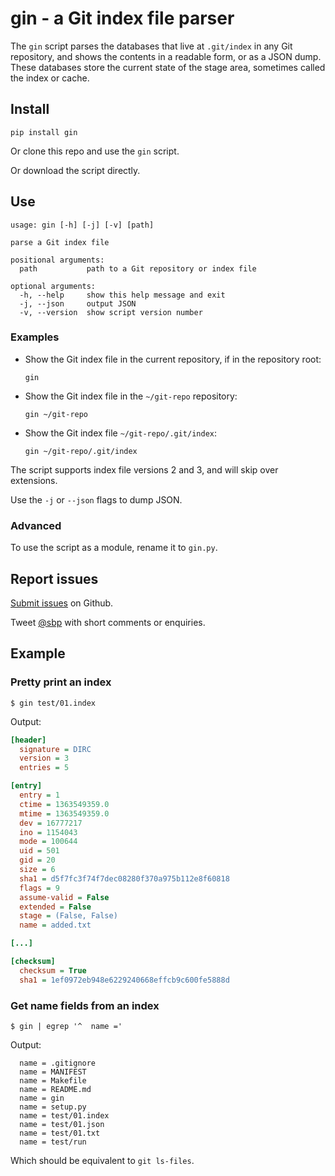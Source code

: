 # gin - a Git index file parser

The `gin` script parses the databases that live at `.git/index` in any Git repository, and shows the contents in a readable form, or as a JSON dump. These databases store the current state of the stage area, sometimes called the index or cache.

## Install

    pip install gin

Or clone this repo and use the `gin` script.

Or download the script directly.

## Use

```
usage: gin [-h] [-j] [-v] [path]

parse a Git index file

positional arguments:
  path           path to a Git repository or index file

optional arguments:
  -h, --help     show this help message and exit
  -j, --json     output JSON
  -v, --version  show script version number
```

### Examples

*   Show the Git index file in the current repository, if in the repository root:

        gin

*   Show the Git index file in the `~/git-repo` repository:

        gin ~/git-repo    

*   Show the Git index file `~/git-repo/.git/index`:

        gin ~/git-repo/.git/index

The script supports index file versions 2 and 3, and will skip over extensions.

Use the `-j` or `--json` flags to dump JSON.

### Advanced

To use the script as a module, rename it to `gin.py`.

## Report issues

[Submit issues](https://github.com/sbp/gin/issues) on Github.

Tweet [@sbp](https://twitter.com/sbp) with short comments or enquiries.

## Example

### Pretty print an index

    $ gin test/01.index

Output:

```ini
[header]
  signature = DIRC
  version = 3
  entries = 5

[entry]
  entry = 1
  ctime = 1363549359.0
  mtime = 1363549359.0
  dev = 16777217
  ino = 1154043
  mode = 100644
  uid = 501
  gid = 20
  size = 6
  sha1 = d5f7fc3f74f7dec08280f370a975b112e8f60818
  flags = 9
  assume-valid = False
  extended = False
  stage = (False, False)
  name = added.txt

[...]

[checksum]
  checksum = True
  sha1 = 1ef0972eb948e6229240668effcb9c600fe5888d
```

### Get name fields from an index

    $ gin | egrep '^  name ='

Output:

```
  name = .gitignore
  name = MANIFEST
  name = Makefile
  name = README.md
  name = gin
  name = setup.py
  name = test/01.index
  name = test/01.json
  name = test/01.txt
  name = test/run
```

Which should be equivalent to `git ls-files`.
